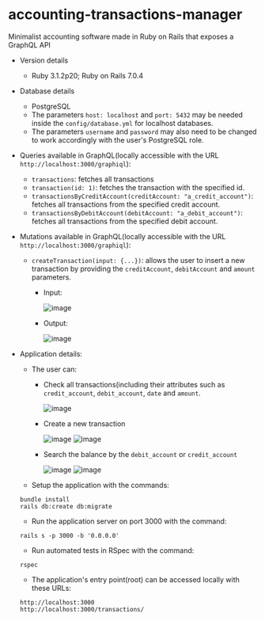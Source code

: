 # accounting-transactions-manager

Minimalist accounting software made in Ruby on Rails that exposes a GraphQL API 
* Version details
  - Ruby 3.1.2p20; Ruby on Rails 7.0.4
  
* Database details
  - PostgreSQL
  - The parameters `host: localhost` and `port: 5432` may be needed inside the `config/database.yml` for localhost databases.
  - The parameters `username` and `password` may also need to be changed to work accordingly with the user's PostgreSQL role.

* Queries available in GraphQL(locally accessible with the URL `http://localhost:3000/graphiql`):
   - `transactions`: fetches all transactions
   - `transaction(id: 1)`: fetches the transaction with the specified id.
   - `transactionsByCreditAccount(creditAccount: "a_credit_account")`: fetches all transactions from the specified credit account.
   - `transactionsByDebitAccount(debitAccount: "a_debit_account")`: fetches all transactions from the specified debit account.   
* Mutations available in GraphQL(locally accessible with the URL `http://localhost:3000/graphiql`):
   - `createTransaction(input: {...})`: allows the user to insert a new transaction by providing the `creditAccount`, `debitAccount` and `amount` parameters.
      - Input:    
     
        ![image](https://user-images.githubusercontent.com/11583245/198905214-0a6614fe-9a5a-4f1e-9a1a-d7b8533b6914.png)
      - Output:
     
        ![image](https://user-images.githubusercontent.com/11583245/198905261-5f14f42f-5008-4d51-a0c1-dd972a4196d4.png)

* Application details:
  - The user can:
    - Check all transactions(including their attributes such as `credit_account`, `debit_account`, `date` and `amount`.
    
      ![image](https://user-images.githubusercontent.com/11583245/198911491-729c5a0d-0081-474d-8c40-d7137320a624.png)

    - Create a new transaction
    
      ![image](https://user-images.githubusercontent.com/11583245/198911598-a83126b1-6ca1-4340-a671-87b47184c9d4.png)
      ![image](https://user-images.githubusercontent.com/11583245/198911636-cff884ec-35a2-4d1f-8418-8ceb8db724d6.png)
    
    - Search the balance by the `debit_account` or `credit_account`
    
      ![image](https://user-images.githubusercontent.com/11583245/198911715-d1fd6ee2-5c2f-40e7-a77c-22a09e4b6b76.png)
      ![image](https://user-images.githubusercontent.com/11583245/198911728-bfb4d0e7-4b9c-4729-8631-aebcb663e180.png)

  - Setup the application with the commands:
  ```
  bundle install
  rails db:create db:migrate
  ```
  - Run the application server on port 3000 with the command:
  ```
  rails s -p 3000 -b '0.0.0.0'
  ```
  - Run automated tests in RSpec with the command:
  ```
  rspec
  ```
  - The application's entry point(root) can be accessed locally with these URLs:
  ```
  http://localhost:3000
  http://localhost:3000/transactions/
  ```
